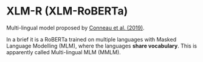 # XLM-R (XLM-RoBERTa)

Multi-lingual model proposed by [Conneau et al.
(2019)](https://arxiv.org/abs/1911.02116).

In a brief it is a RoBERTa trained on multiple languages with Masked Language
Modelling (MLM), where the languages **share vocabulary**. This is apparently
called Multi-lingual MLM (MMLM).
